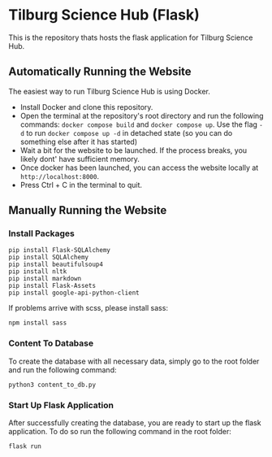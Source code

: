 # Tilburg Science Hub (Flask)

This is the repository thats hosts the flask application for Tilburg Science Hub.

## Automatically Running the Website

The easiest way to run Tilburg Science Hub is using Docker.

- Install Docker and clone this repository.
- Open the terminal at the repository's root directory and run the following commands: `docker compose build` and `docker compose up`. Use the flag `-d` to run `docker compose up -d` in detached state (so you can do something else after it has started)
- Wait a bit for the website to be launched. If the process breaks, you likely dont' have sufficient memory.
- Once docker has been launched, you can access the website locally at `http://localhost:8000`.
- Press Ctrl + C in the terminal to quit.

## Manually Running the Website

### Install Packages
```
pip install Flask-SQLAlchemy
pip install SQLAlchemy
pip install beautifulsoup4
pip install nltk
pip install markdown
pip install Flask-Assets
pip install google-api-python-client
```

If problems arrive with scss, please install sass:

```
npm install sass
```

### Content To Database

To create the database with all necessary data, simply go to the root folder and run the following command:

```python3 content_to_db.py```

### Start Up Flask Application
After successfully creating the database, you are ready to start up the flask application. To do so run the following command in the root folder:

`flask run`
